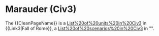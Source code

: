 # Marauder (Civ3)

The {{CleanPageName}} is a [List%20of%20units%20in%20Civ3](unit) in {{Link3|Fall of Rome}}, a [List%20of%20scenarios%20in%20Civ3](scenario) in "".